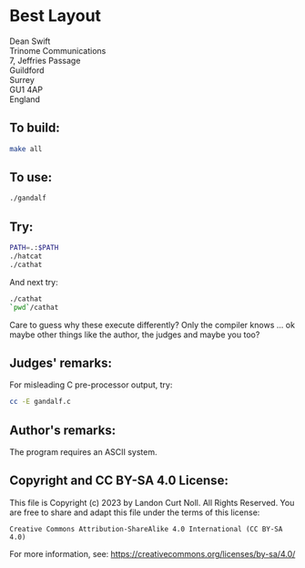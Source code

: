 # Best Layout

Dean Swift\
Trinome Communications\
7, Jeffries Passage\
Guildford\
Surrey\
GU1 4AP\
England


## To build:

```sh
make all
```


## To use:

```sh
./gandalf
```

## Try:

```sh
PATH=.:$PATH
./hatcat
./cathat
```

And next try:

```sh
./cathat
`pwd`/cathat
```

Care to guess why these execute differently?  Only the
compiler knows ... ok maybe other things like the author,
the judges and maybe you too?


## Judges' remarks:

For misleading C pre-processor output, try:

```sh
cc -E gandalf.c
```


## Author's remarks:

The program requires an ASCII system.


## Copyright and CC BY-SA 4.0 License:

This file is Copyright (c) 2023 by Landon Curt Noll.  All Rights Reserved.
You are free to share and adapt this file under the terms of this license:

    Creative Commons Attribution-ShareAlike 4.0 International (CC BY-SA 4.0)

For more information, see: https://creativecommons.org/licenses/by-sa/4.0/
